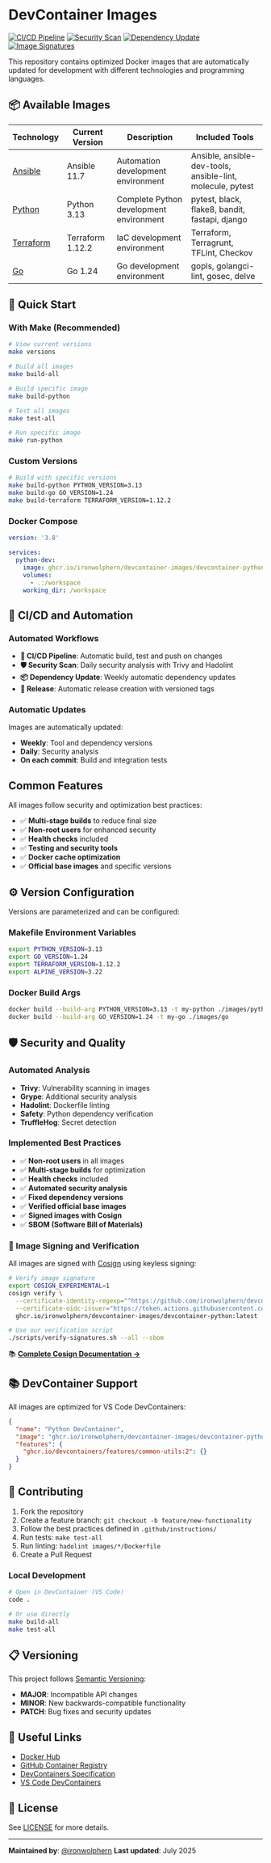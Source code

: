 # DevContainer Images

[![CI/CD Pipeline](https://github.com/ironwolphern/devcontainer-images/actions/workflows/ci-cd.yml/badge.svg)](https://github.com/ironwolphern/devcontainer-images/actions/workflows/ci-cd.yml)
[![Security Scan](https://github.com/ironwolphern/devcontainer-images/actions/workflows/security-scan.yml/badge.svg)](https://github.com/ironwolphern/devcontainer-images/actions/workflows/security-scan.yml)
[![Dependency Update](https://github.com/ironwolphern/devcontainer-images/actions/workflows/dependency-update.yml/badge.svg)](https://github.com/ironwolphern/devcontainer-images/actions/workflows/dependency-update.yml)
[![Image Signatures](https://github.com/ironwolphern/devcontainer-images/actions/workflows/verify-signatures.yml/badge.svg)](https://github.com/ironwolphern/devcontainer-images/actions/workflows/verify-signatures.yml)

This repository contains optimized Docker images that are automatically updated for development with different technologies and programming languages.

## 📦 Available Images

| Technology | Current Version | Description | Included Tools |
|------------|----------------|-------------|----------------|
| [Ansible](./images/ansible/) | Ansible 11.7 | Automation development environment | Ansible, ansible-dev-tools, ansible-lint, molecule, pytest |
| [Python](./images/python/) | Python 3.13 | Complete Python development environment | pytest, black, flake8, bandit, fastapi, django |
| [Terraform](./images/terraform/) | Terraform 1.12.2 | IaC development environment | Terraform, Terragrunt, TFLint, Checkov |
| [Go](./images/go/) | Go 1.24 | Go development environment | gopls, golangci-lint, gosec, delve |

## 🚀 Quick Start

### With Make (Recommended)

```bash
# View current versions
make versions

# Build all images
make build-all

# Build specific image
make build-python

# Test all images
make test-all

# Run specific image
make run-python
```

### Custom Versions

```bash
# Build with specific versions
make build-python PYTHON_VERSION=3.13
make build-go GO_VERSION=1.24
make build-terraform TERRAFORM_VERSION=1.12.2
```

### Docker Compose

```yaml
version: '3.8'

services:
  python-dev:
    image: ghcr.io/ironwolphern/devcontainer-images/devcontainer-python:latest
    volumes:
      - .:/workspace
    working_dir: /workspace
```

## 🔄 CI/CD and Automation

### Automated Workflows

- **🔨 CI/CD Pipeline**: Automatic build, test and push on changes
- **🛡️ Security Scan**: Daily security analysis with Trivy and Hadolint
- **📦 Dependency Update**: Weekly automatic dependency updates
- **🚀 Release**: Automatic release creation with versioned tags

### Automatic Updates

Images are automatically updated:
- **Weekly**: Tool and dependency versions
- **Daily**: Security analysis
- **On each commit**: Build and integration tests

## Common Features

All images follow security and optimization best practices:

- ✅ **Multi-stage builds** to reduce final size
- ✅ **Non-root users** for enhanced security
- ✅ **Health checks** included
- ✅ **Testing and security tools**
- ✅ **Docker cache optimization**
- ✅ **Official base images** and specific versions

## ⚙️ Version Configuration

Versions are parameterized and can be configured:

### Makefile Environment Variables

```bash
export PYTHON_VERSION=3.13
export GO_VERSION=1.24
export TERRAFORM_VERSION=1.12.2
export ALPINE_VERSION=3.22
```

### Docker Build Args

```bash
docker build --build-arg PYTHON_VERSION=3.13 -t my-python ./images/python
docker build --build-arg GO_VERSION=1.24 -t my-go ./images/go
```

## 🛡️ Security and Quality

### Automated Analysis

- **Trivy**: Vulnerability scanning in images
- **Grype**: Additional security analysis
- **Hadolint**: Dockerfile linting
- **Safety**: Python dependency verification
- **TruffleHog**: Secret detection

### Implemented Best Practices

- ✅ **Non-root users** in all images
- ✅ **Multi-stage builds** for optimization
- ✅ **Health checks** included
- ✅ **Automated security analysis**
- ✅ **Fixed dependency versions**
- ✅ **Verified official base images**
- ✅ **Signed images with Cosign**
- ✅ **SBOM (Software Bill of Materials)**

### 🔐 Image Signing and Verification

All images are signed with [Cosign](https://docs.sigstore.dev/cosign/overview/) using keyless signing:

```bash
# Verify image signature
export COSIGN_EXPERIMENTAL=1
cosign verify \
  --certificate-identity-regexp="^https://github.com/ironwolphern/devcontainer-images" \
  --certificate-oidc-issuer="https://token.actions.githubusercontent.com" \
  ghcr.io/ironwolphern/devcontainer-images/devcontainer-python:latest

# Use our verification script
./scripts/verify-signatures.sh --all --sbom
```

📚 **[Complete Cosign Documentation →](docs/COSIGN_SIGNING.md)**

## 📚 DevContainer Support

All images are optimized for VS Code DevContainers:

```json
{
  "name": "Python DevContainer",
  "image": "ghcr.io/ironwolphern/devcontainer-images/devcontainer-python:latest",
  "features": {
    "ghcr.io/devcontainers/features/common-utils:2": {}
  }
}
```

## 🤝 Contributing

1. Fork the repository
2. Create a feature branch: `git checkout -b feature/new-functionality`
3. Follow the best practices defined in `.github/instructions/`
4. Run tests: `make test-all`
5. Run linting: `hadolint images/*/Dockerfile`
6. Create a Pull Request

### Local Development

```bash
# Open in DevContainer (VS Code)
code .

# Or use directly
make build-all
make test-all
```

## 📋 Versioning

This project follows [Semantic Versioning](https://semver.org/):

- **MAJOR**: Incompatible API changes
- **MINOR**: New backwards-compatible functionality
- **PATCH**: Bug fixes and security updates

## 🔗 Useful Links

- [Docker Hub](https://hub.docker.com/u/ironwolphern)
- [GitHub Container Registry](https://github.com/ironwolphern/devcontainer-images/pkgs/container)
- [DevContainers Specification](https://containers.dev/)
- [VS Code DevContainers](https://code.visualstudio.com/docs/devcontainers/containers)

## 📄 License

See [LICENSE](LICENSE) for more details.

---

**Maintained by**: [@ironwolphern](https://github.com/ironwolphern)
**Last updated**: July 2025
